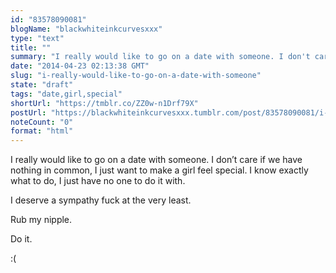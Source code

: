 ```yaml
---
id: "83578090081"
blogName: "blackwhiteinkcurvesxxx"
type: "text"
title: ""
summary: "I really would like to go on a date with someone. I don't care if we have nothing in common, I just want to make a girl feel..."
date: "2014-04-23 02:13:38 GMT"
slug: "i-really-would-like-to-go-on-a-date-with-someone"
state: "draft"
tags: "date,girl,special"
shortUrl: "https://tmblr.co/ZZ0w-n1Drf79X"
postUrl: "https://blackwhiteinkcurvesxxx.tumblr.com/post/83578090081/i-really-would-like-to-go-on-a-date-with-someone"
noteCount: "0"
format: "html"
---
```


I really would like to go on a date with someone. I don’t care if we have nothing in common, I just want to make a girl feel special. I know exactly what to do, I just have no one to do it with.

I deserve a sympathy fuck at the very least.

Rub my nipple.

Do it.

:(